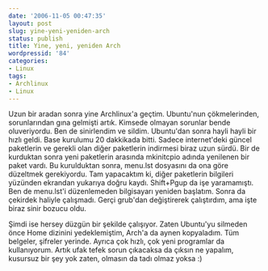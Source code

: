 ```yaml
---
date: '2006-11-05 00:47:35'
layout: post
slug: yine-yeni-yeniden-arch
status: publish
title: Yine, yeni, yeniden Arch
wordpressid: '84'
categories:
- Linux
tags:
- Archlinux
- Linux
---
```


Uzun bir aradan sonra yine Archlinux'a geçtim. Ubuntu'nun çökmelerinden, sorunlarından gına gelmişti artık. Kimsede olmayan sorunlar bende oluveriyordu. Ben de sinirlendim ve sildim. Ubuntu'dan sonra hayli hayli bir hızlı geldi. Base kurulumu 20 dakkikada bitti. Sadece internet'deki güncel paketlerin ve gerekli olan diğer paketlerin indirmesi biraz uzun sürdü. Bir de kurduktan sonra yeni paketlerin arasında mkinitcpio adında yenilenen bir paket vardı. Bu kurulduktan sonra, menu.lst dosyasını da ona göre düzeltmek gerekiyordu. Tam yapacaktım ki, diğer paketlerin bilgileri yüzünden ekrandan yukarıya doğru kaydı. Shift+Pgup da işe yaramamıştı. Ben de menu.lst'i düzenlemeden bilgisayarı yeniden başlatım. Sonra da çekirdek haliyle çalışmadı. Gerçi grub'dan değiştirerek çalıştırdım, ama işte biraz sinir bozucu oldu. 

Şimdi ise hersey düzgün bir şekilde çalışıyor. Zaten Ubuntu'yu silmeden önce Home dizinini yedeklemiştim, Arch'a da aynen kopyaladım. Tüm belgeler, şifreler yerinde. Ayrıca çok hızlı, çok yeni programlar da kullanıyorum. Artık ufak tefek sorun çıkacaksa da çıksın ne yapalım, kusursuz bir şey yok zaten, olmasın da tadı olmaz yoksa :)
